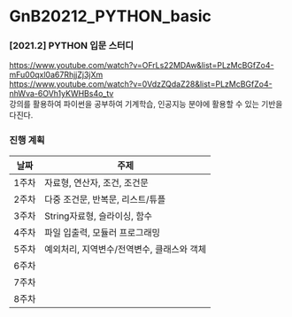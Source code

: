 # GnB20212_PYTHON_basic
### [2021.2] PYTHON 입문 스터디

https://www.youtube.com/watch?v=OFrLs22MDAw&list=PLzMcBGfZo4-mFu00qxl0a67RhjjZj3jXm <br>
https://www.youtube.com/watch?v=0VdzZQdaZ28&list=PLzMcBGfZo4-nhWva-6OVh1yKWHBs4o_tv<br>
강의를 활용하여 파이썬을 공부하여 기계학습, 인공지능 분야에 활용할 수 있는 기반을 다진다.

### 진행 계획
| 날짜 | 주제 |
|------|------|
| 1주차 | 자료형, 연산자, 조건, 조건문 | 
| 2주차 | 다중 조건문, 반복문, 리스트/튜플 |
| 3주차 | String자료형, 슬라이싱, 함수 |
| 4주차 | 파일 입출력, 모듈러 프로그래밍 |
| 5주차 | 예외처리, 지역변수/전역변수, 클래스와 객체 |
| 6주차 |  |
| 7주차 |  |
| 8주차 |  |
